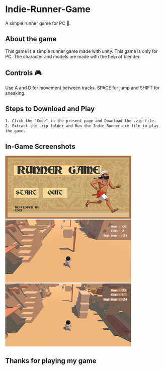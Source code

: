 # Indie-Runner-Game
 A simple runner game for PC 🏃.

## About the game

This game is a simple runner game made with unity. This game is only for PC. The character and models are made with the help of blender.

## Controls 🎮

Use A and D for movement between tracks. SPACE for jump and SHIFT for sneaking.

## Steps to Download and Play

    1. Click the "Code" in the present page and Download the .zip file.
    2. Extract the .zip folder and Run the Indie Runner.exe file to play the game.

## In-Game Screenshots

<img src="/Ingame%20screenshots/Indie%20Runner%201.png" width="400" height="200">

<img src="/Ingame%20screenshots/Indie%20Runner%202.png" width="400" height="200">

<img src="/Ingame%20screenshots/Indie%20Runner%203.png" width="400" height="200">

## Thanks for playing my game
